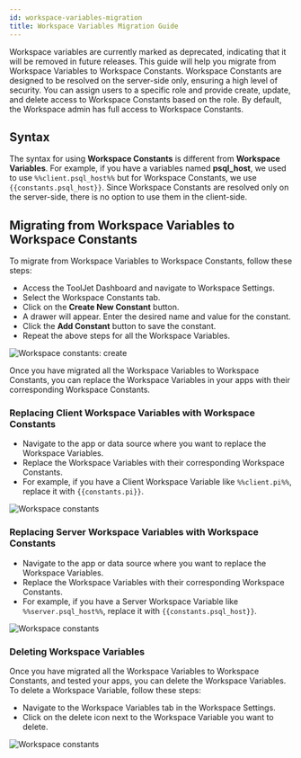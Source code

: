 ```yaml
---
id: workspace-variables-migration
title: Workspace Variables Migration Guide
---
```



Workspace variables are currently marked as deprecated, indicating that it will be removed in future releases. This guide will help you migrate from Workspace Variables to Workspace Constants. Workspace Constants are designed to be resolved on the server-side only, ensuring a high level of security. You can assign users to a specific role and provide create, update, and delete access to Workspace Constants based on the role. By default, the Workspace admin has full access to Workspace Constants.


## Syntax

The syntax for using **Workspace Constants** is different from **Workspace Variables**. For example, if you have a variables named **psql_host**, we used to use `%%client.psql_host%%` but for Workspace Constants, we use `{{constants.psql_host}}`. Since Workspace Constants are resolved only on the server-side, there is no option to use them in the client-side.

## Migrating from Workspace Variables to Workspace Constants

To migrate from Workspace Variables to Workspace Constants, follow these steps:

- Access the ToolJet Dashboard and navigate to Workspace Settings.
- Select the Workspace Constants tab.
- Click on the **Create New Constant** button.
- A drawer will appear. Enter the desired name and value for the constant.
- Click the **Add Constant** button to save the constant.
- Repeat the above steps for all the Workspace Variables.

<div style={{textAlign: 'center'}}>
    
<img  className="screenshot-full" src="/img/workspace-const/create-constant-v2.gif" alt="Workspace constants: create"/>
    
</div>

Once you have migrated all the Workspace Variables to Workspace Constants, you can replace the Workspace Variables in your apps with their corresponding Workspace Constants.

### Replacing Client Workspace Variables with Workspace Constants

- Navigate to the app or data source where you want to replace the Workspace Variables.
- Replace the Workspace Variables with their corresponding Workspace Constants.
- For example, if you have a Client Workspace Variable like `%%client.pi%%`, replace it with `{{constants.pi}}`.

<div style={{textAlign: 'center'}}>
<img  className="screenshot-full" src="/img/workspace-const/client-side-variable.gif" alt="Workspace constants"/>
</div>

### Replacing Server Workspace Variables with Workspace Constants
- Navigate to the app or data source where you want to replace the Workspace Variables.
- Replace the Workspace Variables with their corresponding Workspace Constants.
- For example, if you have a Server Workspace Variable like `%%server.psql_host%%`, replace it with `{{constants.psql_host}}`.

<div style={{textAlign: 'center'}}>
<img  className="screenshot-full" src="/img/workspace-const/server-side-variable.gif" alt="Workspace constants"/>
</div>


### Deleting Workspace Variables

Once you have migrated all the Workspace Variables to Workspace Constants, and tested your apps, you can delete the Workspace Variables. To delete a Workspace Variable, follow these steps:

- Navigate to the Workspace Variables tab in the Workspace Settings.
- Click on the delete icon next to the Workspace Variable you want to delete.

<div style={{textAlign: 'center'}}>
<img  className="screenshot-full" src="/img/workspace-const/delete-variable.gif" alt="Workspace constants"/>
</div>